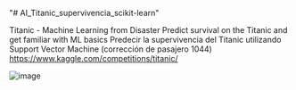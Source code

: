 "# AI_Titanic_supervivencia_scikit-learn" 

Titanic - Machine Learning from Disaster
Predict survival on the Titanic and get familiar with ML basics
Predecir la supervivencia del Titanic utilizando Support Vector Machine
(corrección de pasajero 1044)
https://www.kaggle.com/competitions/titanic/

![image](https://user-images.githubusercontent.com/29576337/207015331-1c746dd5-f687-4c2d-8b25-2438db775abe.png)

